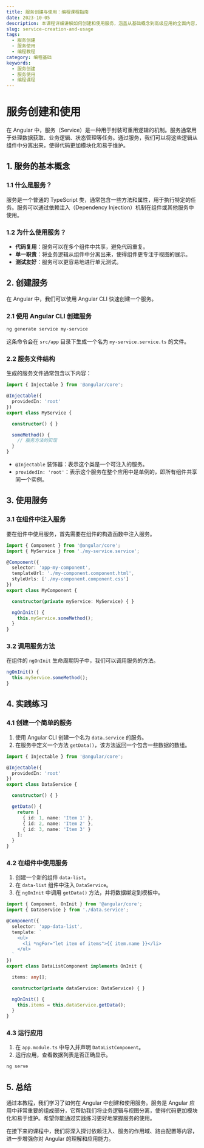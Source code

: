 ```yaml
---
title: 服务创建与使用：编程课程指南
date: 2023-10-05
description: 本课程详细讲解如何创建和使用服务，涵盖从基础概念到高级应用的全面内容，适合编程初学者和进阶者。
slug: service-creation-and-usage
tags:
  - 服务创建
  - 服务使用
  - 编程教程
category: 编程基础
keywords:
  - 服务创建
  - 服务使用
  - 编程课程
---
```


# 服务创建和使用

在 Angular 中，服务（Service）是一种用于封装可重用逻辑的机制。服务通常用于处理数据获取、业务逻辑、状态管理等任务。通过服务，我们可以将这些逻辑从组件中分离出来，使得代码更加模块化和易于维护。

## 1. 服务的基本概念

### 1.1 什么是服务？

服务是一个普通的 TypeScript 类，通常包含一些方法和属性，用于执行特定的任务。服务可以通过依赖注入（Dependency Injection）机制在组件或其他服务中使用。

### 1.2 为什么使用服务？

- **代码复用**：服务可以在多个组件中共享，避免代码重复。
- **单一职责**：将业务逻辑从组件中分离出来，使得组件更专注于视图的展示。
- **测试友好**：服务可以更容易地进行单元测试。

## 2. 创建服务

在 Angular 中，我们可以使用 Angular CLI 快速创建一个服务。

### 2.1 使用 Angular CLI 创建服务

```bash
ng generate service my-service
```

这条命令会在 `src/app` 目录下生成一个名为 `my-service.service.ts` 的文件。

### 2.2 服务文件结构

生成的服务文件通常包含以下内容：

```typescript
import { Injectable } from '@angular/core';

@Injectable({
  providedIn: 'root'
})
export class MyService {

  constructor() { }

  someMethod() {
    // 服务方法的实现
  }
}
```

- `@Injectable` 装饰器：表示这个类是一个可注入的服务。
- `providedIn: 'root'`：表示这个服务在整个应用中是单例的，即所有组件共享同一个实例。

## 3. 使用服务

### 3.1 在组件中注入服务

要在组件中使用服务，首先需要在组件的构造函数中注入服务。

```typescript
import { Component } from '@angular/core';
import { MyService } from './my-service.service';

@Component({
  selector: 'app-my-component',
  templateUrl: './my-component.component.html',
  styleUrls: ['./my-component.component.css']
})
export class MyComponent {

  constructor(private myService: MyService) { }

  ngOnInit() {
    this.myService.someMethod();
  }
}
```

### 3.2 调用服务方法

在组件的 `ngOnInit` 生命周期钩子中，我们可以调用服务的方法。

```typescript
ngOnInit() {
  this.myService.someMethod();
}
```

## 4. 实践练习

### 4.1 创建一个简单的服务

1. 使用 Angular CLI 创建一个名为 `data.service` 的服务。
2. 在服务中定义一个方法 `getData()`，该方法返回一个包含一些数据的数组。

```typescript
import { Injectable } from '@angular/core';

@Injectable({
  providedIn: 'root'
})
export class DataService {

  constructor() { }

  getData() {
    return [
      { id: 1, name: 'Item 1' },
      { id: 2, name: 'Item 2' },
      { id: 3, name: 'Item 3' }
    ];
  }
}
```

### 4.2 在组件中使用服务

1. 创建一个新的组件 `data-list`。
2. 在 `data-list` 组件中注入 `DataService`。
3. 在 `ngOnInit` 中调用 `getData()` 方法，并将数据绑定到模板中。

```typescript
import { Component, OnInit } from '@angular/core';
import { DataService } from './data.service';

@Component({
  selector: 'app-data-list',
  template: `
    <ul>
      <li *ngFor="let item of items">{{ item.name }}</li>
    </ul>
  `
})
export class DataListComponent implements OnInit {

  items: any[];

  constructor(private dataService: DataService) { }

  ngOnInit() {
    this.items = this.dataService.getData();
  }
}
```

### 4.3 运行应用

1. 在 `app.module.ts` 中导入并声明 `DataListComponent`。
2. 运行应用，查看数据列表是否正确显示。

```bash
ng serve
```

## 5. 总结

通过本教程，我们学习了如何在 Angular 中创建和使用服务。服务是 Angular 应用中非常重要的组成部分，它帮助我们将业务逻辑与视图分离，使得代码更加模块化和易于维护。希望你能通过实践练习更好地掌握服务的使用。

在接下来的课程中，我们将深入探讨依赖注入、服务的作用域、路由配置等内容，进一步增强你对 Angular 的理解和应用能力。